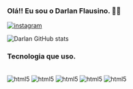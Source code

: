 ### Olá!! Eu sou o Darlan Flausino. 👋💀


[![instagram](https://img.shields.io/badge/Instagram-E4405F?style=for-the-badge&logo=instagram&logoColor=white)](https://www.instagram.com/darlanfl)

![Darlan GitHub stats](https://github-readme-stats.vercel.app/api?username=Darlanfl&show_icons=true&theme=dracula)

### Tecnologia que uso.

<div style="display: inline_block"><br/>
<img align="center" alt="html5" src="https://img.shields.io/badge/JavaScript-F7DF1E?style=for-the-badge&logo=javascript&logoColor=black" />
<img align="center" alt="html5" src="https://img.shields.io/badge/C%2B%2B-00599C?style=for-the-badge&logo=c%2B%2B&logoColor=white" />
<img align="center" alt="html5" src="https://img.shields.io/badge/PHP-777BB4?style=for-the-badge&logo=php&logoColor=white" />
<img align="center" alt="html5" src="https://img.shields.io/badge/Node.js-43853D?style=for-the-badge&logo=node.js&logoColor=white" />
<img align="center" alt="html5" src="https://img.shields.io/badge/MySQL-00000F?style=for-the-badge&logo=mysql&logoColor=white" />
</div><br/>


